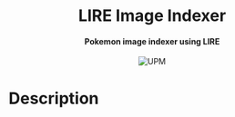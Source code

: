 <h1 align="center">LIRE Image Indexer</h1>
<h4 align="center">Pokemon image indexer using LIRE</h4>

<p align="center">
  <img alt="UPM" src="https://img.shields.io/badge/EIT%20Digital-UPM-blue?style=flat-square">
</p>

# Description

